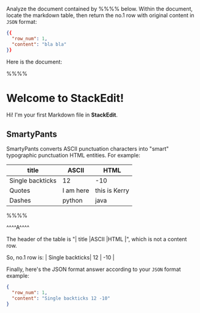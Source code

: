 Analyze the document contained by %%%% below. Within the document, locate the markdown table, then return the no.1 row with original content in `JSON` format:
```json
{{
  "row_num": 1,
  "content": "bla bla"
}}
```

Here is the document:

%%%%
# Welcome to StackEdit!

Hi! I'm your first Markdown file in **StackEdit**. 

## SmartyPants

SmartyPants converts ASCII punctuation characters into "smart" typographic punctuation HTML entities. For example:

|        title        |ASCII                          |HTML                         |
|----------------|-------------------------------|-----------------------------|
| Single backticks| 12          | -10          |
| Quotes          | I am here            | this is Kerry            |
| Dashes          | python|java|

%%%%


^^^^A^^^^

The header of the table is "|        title        |ASCII                          |HTML                         |", which is not a content row.

So, no.1 row is:
| Single backticks| 12          | -10          |

Finally, here's the JSON format answer according to your `JSON` format example:
```json
{
  "row_num": 1,
  "content": "Single backticks 12 -10"
}
```
